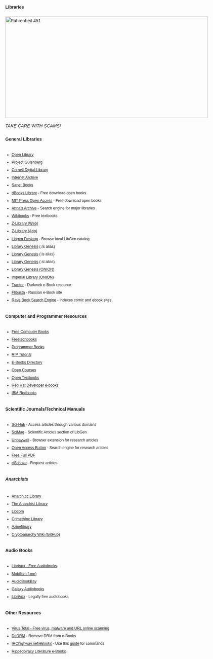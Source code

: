 <!DOCTYPE html>
<html lang="en">
<head>
  <meta charset="UTF-8">
  <meta name="viewport" content="width=device-width, initial-scale=1.0">
<title>Libraries</title>
<style>
    body {
      font-family: Arial, sans-serif;
      margin: 0;
      padding: 20px;
      line-height: 1.6;
      max-width: 21cm;
      /* A4 width */
      height: 29.7cm;
      /* A4 height */
    }
    ul {
        list-style-type: disc;
        font-size: 12px;
        margin: 10px;
        padding: 5px;
    }
    ul li {
        font-size: 12px;
        margin: 5px;
    }
</style>
</head>
<body>

  <h4>Libraries</h4>

  <img src="./data/bodies_burning1.jpg" width="640" height="320" alt="Fahrenheit 451" title="Fahrenheit 451">

  <p><em>TAKE CARE WITH SCAMS!</em></p>

  <h4>General Libraries</h4>
  <ul>
      <li><a href="https://openlibrary.org" target="_blank">Open Library</a></li>
      <li><a href="https://gutenberg.org" target="_blank">Project Gutenberg</a></li>
      <li><a href="https://digital.library.cornell.edu" target="_blank">Cornell Digital Library</a></li>
      <li><a href="https://archive.org" target="_blank">Internet Archive</a></li>
      <li><a href="https://sanet.st/books" target="_blank">Sanet Books</a></li>
      <li><a href="https://www.dbooks.org" target="_blank">dBooks Library</a> - Free download open books</li>
      <li><a href="https://mitpress.mit.edu/open-access-at-mit-press/books" target="_blank">MIT Press Open Access</a> - Free download open books</li>
      <li><a href="https://annas-archive.org" target="_blank">Anna's Archive</a> - Search engine for major libraries</li>
      <li><a href="https://www.wikibooks.org" target="_blank">Wikibooks</a> - Free textbooks</li>
      <li><a href="https://singlelogin.se" target="_blank">Z-Library (Web)</a></li>
      <li><a href="https://go-to-zlibrary.se/#desktop_app_tab" target="_blank">Z-Library (App)</a></li>
      <li><a href="https://wiki.mhut.org/software:libgen_desktop" target="_blank">Libgen Desktop</a> - Browse local LibGen catalog</li>
      <li><a href="https://libgen.rs" target="_blank">Library Genesis</a> (.rs alias)</li>
      <li><a href="https://libgen.is" target="_blank">Library Genesis</a> (.is alias)</li>
      <li><a href="https://libgen.st" target="_blank">Library Genesis</a> (.st alias)</li>
      <li><a href="https://libgenfrialc7tguyjywa36vtrdcplwpxaw43h6o63dmmwhvavo5rqqd.onion" target="_blank">Library Genesis (ONION)</a></li>
      <li><a href="https://kx5thpx2olielkihfyo4jgjqfb7zx7wxr3sd4xzt26ochei4m6f7tayd.onion" target="_blank">Imperial Library (ONION)</a></li>
      <li><a href="https://trantor.is"  target="_blank">Trantor</a> - Darkweb e-Book resource</li>
      <li><a href="https://flibusta.site"  target="_blank">Flibusta</a> - Russian e-Book site</li>
      <li><a href="https://ravebooksearch.com/?q=%s" target="_blank">Rave Book Search Engine</a> - Indexes comic and ebook sites</li>
  </ul>

  <h4>Computer and Programmer Resources</h4>
  <ul>
      <li><a href="https://freecomputerbooks.com" target="_blank">Free Computer Books</a></li>
      <li><a href="https://www.freetechbooks.com"  target="_blank">Freetechbooks</a></li>
      <li><a href="https://programmer-books.com" target="_blank">Programmer Books</a></li>
      <li><a href="https://riptutorial.com/ebook">RIP Tutorial</a></li>
      <li><a href="https://e-booksdirectory.com" target="_blank">E-Books Directory</a></li>
      <li><a href="https://en.wikiversity.org/wiki/Open_Educational_Resources/Open_Courses" target="_blank">Open Courses</a></li>
      <li><a href="https://en.wikiversity.org/wiki/Open_Educational_Resources/Open_Textbooks" target="_blank">Open Textbooks</a></li>
      <li><a href="https://developers.redhat.com/e-books" target="_blank">Red Hat Developer e-books</a></li>
      <li><a href="https://www.redbooks.ibm.com" target="_blank">IBM Redbooks</a></li>
  </ul>

  <h4>Scientific Journals/Technical Manuals</h4>
  <ul>
      <li><a href="https://sci-hub.se" target="_blank">Sci-Hub</a> - Access articles through various domains</li>
      <li><a href="https://libgen.rs/scimag" target="_blank">SciMag</a> - Scientific Articles section of LibGen</li>
      <li><a href="https://unpaywall.org" target="_blank">Unpaywall</a> - Browser extension for research articles</li>
      <li><a href="https://openaccessbutton.org" target="_blank">Open Access Button</a> - Search engine for research articles</li>
      <li><a href="https://freefullpdf.com" target="_blank">Free Full PDF</a></li>
      <li><a href="https://reddit.com/r/scholar" target="_blank">r/Scholar</a> - Request articles</li>
  </ul>
  
  <h5>Anarchists</h5>
  <ul>
      <li><a href="https://anarch.cc/library/" target="_blank">Anarch.cc Library</a></li>
      <li><a href="https://theanarchistlibrary.org" target="_blank">The Anarchist Library</a></li>
      <li><a href="https://libcom.org" target="_blank">Libcom</a></li>
      <li><a href="https://crimethinc.com/library" target="_blank">CrimethInc Library</a></li>
      <li><a href="https://azinelibrary.org/" target="_blank">Azinelibrary</a></li>
      <li><a href="https://github.com/cryptoanarchywiki/cryptoanarchywiki.github.io" target="_blank">Cryptoanarchy Wiki (GitHub)</a></li>
  </ul>

  <h4>Audio Books</h4>
  <ul>
      <li><a href="https://librivox.org" target="_blank">LibriVox - Free Audiobooks</a></li>
      <li><a href="https://forum.mobilism.me/viewforum.php?f=124" target="_blank">Mobilism (.me)</a></li>
      <li><a href="http://www.audiobookbay.net" target="_blank">AudioBookBay</a></li>
      <li><a href="https://galaxyaudiobook.com" target="_blank">Galaxy Audiobooks</a></li>
      <li><a href="https://librivox.org" target="_blank">LibriVox</a> - Legally free audiobooks</li>
  </ul>

  <h4>Other Resources</h4>
  <ul>
      <li><a href="https://virustotal.com/gui/home/upload" target="_blank">Virus Total - Free virus, malware and URL online scanning</a></li>
      <li><a href="https://github.com/noDRM/DeDRM_tools" target="_blank">DeDRM</a> - Remove DRM from e-Books</li>
      <li><a href="irc://irc.irchighway.net:6665/ebooks" target="_blank">IRChighway.net/eBooks</a> - Use this <a href=" https://www.reddit.com/comments/2oftbu">guide</a> for commands</li>
      <li><a href="https://github.com/rippedpiracy/docs/blob/master/Literature/e-Books.md" target="_blank">Rippedpiracy Literature e-Books</li>
  </ul>

</body>
</html>